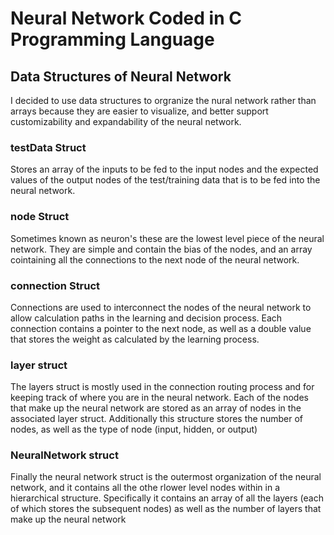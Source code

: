 # Neural Network Coded in C Programming Language<br>
## Data Structures of Neural Network<br>
I decided to use data structures to orgranize the nural network rather than arrays because they are easier to visualize, and better support customizability and expandability of the neural network.<br>
### testData Struct<br>
Stores an array of the inputs to be fed to the input nodes and the expected values of the output nodes of the test/training data that is to be fed into the neural network.<br>
### node Struct<br>
Sometimes known as neuron's these are the lowest level piece of the neural network. They are simple and contain the bias of the nodes, and an array cointaining all the connections to the next node of the neural network.<br>
### connection Struct<br>
Connections are used to interconnect the nodes of the neural network to allow calculation paths in the learning and decision process. Each connection contains a pointer to the next node, as well as a double value that stores the weight as calculated by the learning process.<br>
### layer struct<br>
The layers struct is mostly used in the connection routing process and for keeping track of where you are in the neural network. Each of the nodes that make up the neural network are stored as an array of nodes in the associated layer struct. Additionally this structure stores the number of nodes, as well as the type of node (input, hidden, or output)<br>
### NeuralNetwork struct<br>
Finally the neural network struct is the outermost organization of the neural network, and it contains all the othe rlower level nodes within in a hierarchical structure. Specifically it contains an array of all the layers (each of which stores the subsequent nodes) as well as the number of layers that make up the neural network<br>
